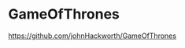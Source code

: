 GameOfThrones
=============

<a href="https://github.com/johnHackworth/GameOfThrones">https://github.com/johnHackworth/GameOfThrones</a>
